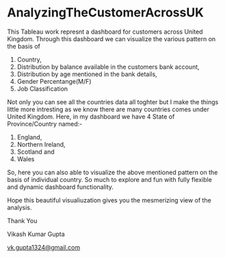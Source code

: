 # AnalyzingTheCustomerAcrossUK
This Tableau work represnt a dashboard for customers across United Kingdom. Through this dashboard we can visualize the various pattern on the basis of
1. Country,
2. Distribution by balance available in the customers bank account,
3. Distribution by age mentioned in the bank details,
4. Gender Percentange(M/F)
5. Job Classification

Not only you can see all the countries data all toghter but I make the things little more intresting as we know there are many countries comes under United Kingdom. Here, in my dashboard we have 4 State of Province/Country named:- 
1. England, 
2. Northern Ireland,
3. Scotland and 
4. Wales

So, here you can also able to visualize the above mentioned pattern on the basis of individual country.
So much to explore and fun with fully flexible and dynamic dashboard functionality.


Hope this beautiful visualiuzation gives you the mesmerizing view of the analysis.

Thank You

Vikash Kumar Gupta

vk.gupta1324@gmail.com
